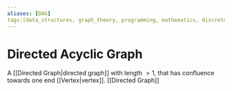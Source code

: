 ```yaml
---
aliases: [DAG]
tags:[data_structures, graph_theory, programming, mathematics, discrete_mathematics]
---
```

# Directed Acyclic Graph

A [[Directed Graph|directed graph]] with length $>1$, that has confluence towards one end [[Vertex|vertex]].
[[Directed Graph]]